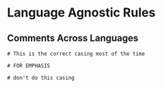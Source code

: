 # Language Agnostic Rules

## Comments Across Languages

```shell
# This is the correct casing most of the time

# FOR EMPHASIS

# don't do this casing
```
